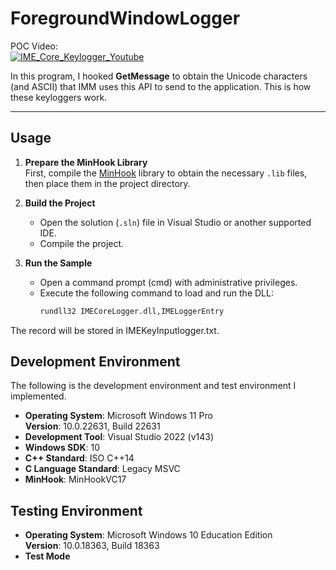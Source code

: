 # ForegroundWindowLogger

POC Video:  
[![IME_Core_Keylogger_Youtube](https://img.youtube.com/vi/-JPia2ge85I/0.jpg)](https://www.youtube.com/watch?v=-JPia2ge85I)

In this program, I hooked **GetMessage** to obtain the Unicode characters (and ASCII) that IMM uses this API to send to the application. This is how these keyloggers work.

---

## Usage

1. **Prepare the MinHook Library**  
   First, compile the [MinHook](https://github.com/TsudaKageyu/minhook) library to obtain the necessary `.lib` files, then place them in the project directory.

2. **Build the Project**  
   - Open the solution (`.sln`) file in Visual Studio or another supported IDE.
   - Compile the project.

3. **Run the Sample**  
   - Open a command prompt (cmd) with administrative privileges.
   - Execute the following command to load and run the DLL:
     ```bash
     rundll32 IMECoreLogger.dll,IMELoggerEntry
     ```
The record will be stored in IMEKeyInputlogger.txt.

## Development Environment  
The following is the development environment and test environment I implemented.  
- **Operating System**: Microsoft Windows 11 Pro  
  **Version**: 10.0.22631, Build 22631
- **Development Tool**: Visual Studio 2022 (v143)
- **Windows SDK**: 10
- **C++ Standard**: ISO C++14  
- **C Language Standard**: Legacy MSVC  
- **MinHook**: MinHookVC17



## Testing Environment

- **Operating System**: Microsoft Windows 10 Education Edition  
  **Version**: 10.0.18363, Build 18363
- **Test Mode**